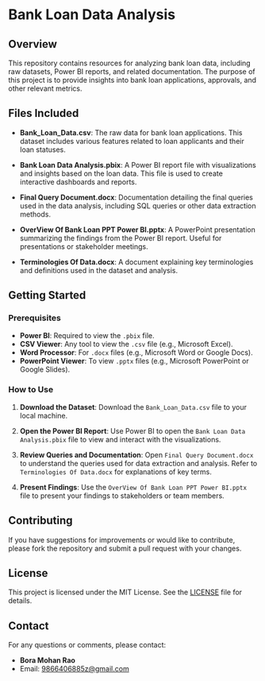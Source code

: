 # Bank Loan Data Analysis

## Overview

This repository contains resources for analyzing bank loan data, including raw datasets, Power BI reports, and related documentation. The purpose of this project is to provide insights into bank loan applications, approvals, and other relevant metrics.

## Files Included

- **Bank_Loan_Data.csv**: The raw data for bank loan applications. This dataset includes various features related to loan applicants and their loan statuses.

- **Bank Loan Data Analysis.pbix**: A Power BI report file with visualizations and insights based on the loan data. This file is used to create interactive dashboards and reports.

- **Final Query Document.docx**: Documentation detailing the final queries used in the data analysis, including SQL queries or other data extraction methods.

- **OverView Of Bank Loan PPT Power BI.pptx**: A PowerPoint presentation summarizing the findings from the Power BI report. Useful for presentations or stakeholder meetings.

- **Terminologies Of Data.docx**: A document explaining key terminologies and definitions used in the dataset and analysis.

## Getting Started

### Prerequisites

- **Power BI**: Required to view the `.pbix` file.
- **CSV Viewer**: Any tool to view the `.csv` file (e.g., Microsoft Excel).
- **Word Processor**: For `.docx` files (e.g., Microsoft Word or Google Docs).
- **PowerPoint Viewer**: To view `.pptx` files (e.g., Microsoft PowerPoint or Google Slides).

### How to Use

1. **Download the Dataset**: Download the `Bank_Loan_Data.csv` file to your local machine.

2. **Open the Power BI Report**: Use Power BI to open the `Bank Loan Data Analysis.pbix` file to view and interact with the visualizations.

3. **Review Queries and Documentation**: Open `Final Query Document.docx` to understand the queries used for data extraction and analysis. Refer to `Terminologies Of Data.docx` for explanations of key terms.

4. **Present Findings**: Use the `OverView Of Bank Loan PPT Power BI.pptx` file to present your findings to stakeholders or team members.

## Contributing

If you have suggestions for improvements or would like to contribute, please fork the repository and submit a pull request with your changes.

## License

This project is licensed under the MIT License. See the [LICENSE](LICENSE) file for details.

## Contact

For any questions or comments, please contact:

- **Bora Mohan Rao**
- Email: [9866406885z@gmail.com](mailto:9866406885z@gmail.com)

